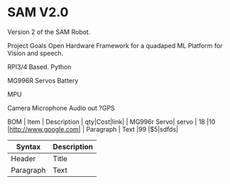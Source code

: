 # SAM V2.0

Version 2 of the SAM Robot.

Project Goals
Open Hardware Framework for a quadaped
ML Platform for Vision and speech.

RPI3/4 Based. Python

MG996R Servos
Battery

MPU

Camera
Microphone
Audio out
?GPS

BOM
| Item     | Description | qty|Cost|link|
| MG996r Servo| servo    | 18 |10  |http://www.google.com|
| Paragraph   | Text     |99  |$5|sdfds|

| Syntax      | Description |
| ----------- | ----------- |
| Header      | Title       |
| Paragraph   | Text        |
